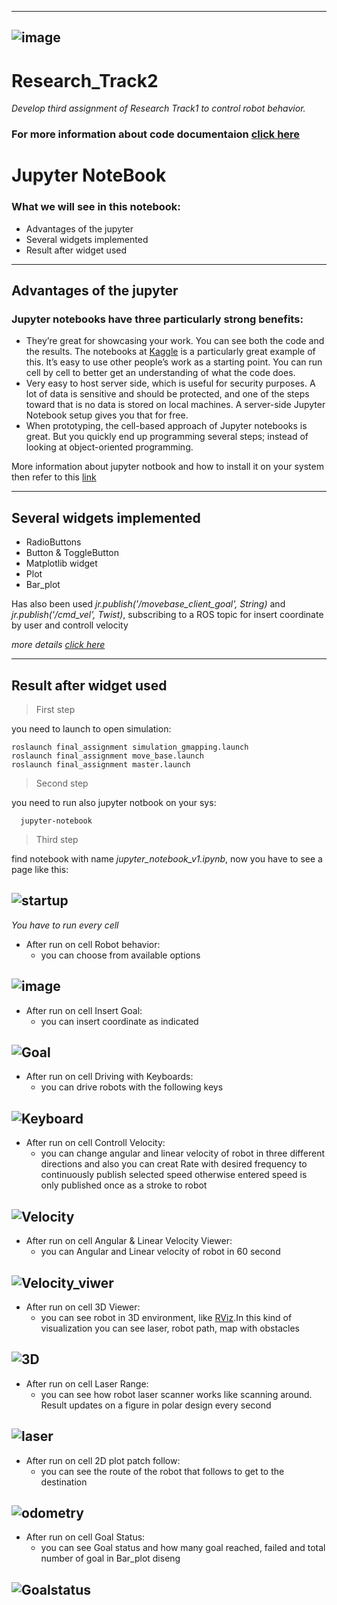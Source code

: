 -------------------------------------------------------------------------------------
![image](https://user-images.githubusercontent.com/80394968/164893651-97509a6f-be9f-4444-a7d0-cebec382c125.png)
-------------------------------------------------------------------------------------
# Research_Track2
*Develop third assignment of Research Track1 to control robot behavior.*
### For more information about code documentaion [click here](https://mohammadrezahajihosseini.github.io/Research_Track2/)
#
Jupyter NoteBook
================================
### What we will see in this notebook:
 * Advantages of the jupyter
 * Several widgets implemented 
 * Result after widget used

-------------------------------------------------------------------------------------
Advantages of the jupyter
----------------------
### Jupyter notebooks have three particularly strong benefits:
* They’re great for showcasing your work. You can see both the code and the results. The notebooks at [Kaggle](https://www.kaggle.com/code) is a particularly great example of this.
It’s easy to use other people’s work as a starting point. You can run cell by cell to better get an understanding of what the code does.
* Very easy to host server side, which is useful for security purposes. A lot of data is sensitive and should be protected, and one of the steps toward that is no data is stored on local machines. A server-side Jupyter Notebook setup gives you that for free.
* When prototyping, the cell-based approach of Jupyter notebooks is great. But you quickly end up programming several steps; instead of looking at object-oriented programming.

More information about jupyter notbook and how to install it on your system then refer to this [link](https://2021.aulaweb.unige.it/pluginfile.php/407745/mod_resource/content/0/rtII_2_2022.pdf)

-------------------------------------------------------------------------------------
Several widgets implemented 
----------------------
  -  RadioButtons
  -  Button & ToggleButton
  -  Matplotlib widget 
  -  Plot
  -  Bar_plot
 
Has also been used *jr.publish('/movebase_client_goal', String)* and *jr.publish('/cmd_vel', Twist)*, subscribing to a ROS topic for insert coordinate by user and controll velocity

*more details [click here](https://github.com/jupyter-widgets/ipywidgets/blob/master/docs/source/examples/Widget%20List.ipynb)*

-------------------------------------------------------------------------------------
Result after widget used 
----------------------
> First step 
 
   you need to launch to open simulation: 
  
    roslaunch final_assignment simulation_gmapping.launch
    roslaunch final_assignment move_base.launch
    roslaunch final_assignment master.launch
        
> Second step
 
   you need to run also jupyter notbook on your sys:
  
      jupyter-notebook
    
> Third step

   find notebook with name *jupyter_notebook_v1.ipynb*, now you have to see a page like this: 
    
![startup](https://user-images.githubusercontent.com/80394968/164909401-bbb2b87d-76b8-42fd-b498-b7db1d6579ca.jpg)
-------------------------------------------------------------------------------------
*You have to run every cell*
  - After run on cell Robot behavior:
    - you can choose from available options

![image](https://user-images.githubusercontent.com/80394968/164909532-867c45dc-f1bb-42ba-bd93-82cd6c8831b2.png)
-------------------------------------------------------------------------------------
- After run on cell Insert Goal:
  - you can insert coordinate as indicated

![Goal](https://user-images.githubusercontent.com/80394968/164909799-a3ebd9b0-699a-490c-965f-49a032de3df6.jpg)
-------------------------------------------------------------------------------------
- After run on cell Driving with Keyboards:
  - you can drive robots with the following keys

![Keyboard](https://user-images.githubusercontent.com/80394968/164910028-a2ff29c9-ad6b-429d-8681-5df5f003ff2b.jpg)
-------------------------------------------------------------------------------------
- After run on cell Controll Velocity:
  - you can change angular and linear velocity of robot in three different directions and also you can creat Rate with desired frequency to continuously publish selected speed otherwise entered speed is only published once as a stroke to robot

![Velocity](https://user-images.githubusercontent.com/80394968/164910208-442ac60b-f557-41e1-894f-cd3740131ba5.jpg)
-------------------------------------------------------------------------------------
- After run on cell Angular & Linear Velocity Viewer:
  - you can Angular and Linear velocity of robot in 60 second

![Velocity_viwer](https://user-images.githubusercontent.com/80394968/165949286-1f87a213-e596-4257-b4e1-9e746a48468b.jpg)
-------------------------------------------------------------------------------------
- After run on cell 3D Viewer:
  - you can see robot in 3D environment, like [RViz](http://wiki.ros.org/rviz).In this kind of visualization you can see laser, robot path, map with obstacles

![3D](https://user-images.githubusercontent.com/80394968/164910302-3cc25a9e-775a-4bc1-94f4-0c0c5ab5ccac.jpg)
-------------------------------------------------------------------------------------
- After run on cell Laser Range:
  - you can see how robot laser scanner works like scanning around. Result updates on a figure in polar design every second

![laser](https://user-images.githubusercontent.com/80394968/165949505-716dbce0-153f-4ece-a2bd-a99ec5e81869.jpg)
-------------------------------------------------------------------------------------
- After run on cell 2D plot patch follow:
  - you can see the route of the robot that follows to get to the destination
 
![odometry](https://user-images.githubusercontent.com/80394968/165949546-9e0ae27d-cbbf-4910-a8ca-1fbd15cfbce7.jpg)
-------------------------------------------------------------------------------------
- After run on cell Goal Status:
  - you can see Goal status and how many goal reached, failed and total number of goal in Bar_plot diseng 
 
![Goalstatus](https://user-images.githubusercontent.com/80394968/165949832-046c9d9b-205b-4ebd-962d-509661b66b56.jpg)
-------------------------------------------------------------------------------------

